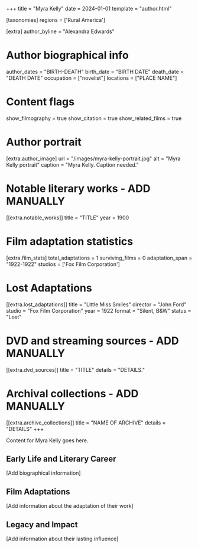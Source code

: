 +++
title = "Myra Kelly"
date = 2024-01-01
template = "author.html"

[taxonomies]
regions = ['Rural America']

[extra]
author_byline = "Alexandra Edwards"

# Author biographical info
author_dates = "BIRTH-DEATH"
birth_date = "BIRTH DATE"
death_date = "DEATH DATE"
occupation = ["novelist"]
locations = ["PLACE NAME"]

# Content flags
show_filmography = true
show_citation = true
show_related_films = true

# Author portrait
[extra.author_image]
url = "/images/myra-kelly-portrait.jpg"
alt = "Myra Kelly portrait"
caption = "Myra Kelly. Caption needed."

# Notable literary works - ADD MANUALLY
[[extra.notable_works]]
title = "TITLE"
year = 1900

# Film adaptation statistics
[extra.film_stats]
total_adaptations = 1
surviving_films = 0
adaptation_span = "1922-1922"
studios = ['Fox Film Corporation']
# Lost Adaptations
[[extra.lost_adaptations]]
title = "Little Miss Smiles"
director = "John Ford"
studio = "Fox Film Corporation"
year = 1922
format = "Silent, B&W"
status = "Lost"


# DVD and streaming sources - ADD MANUALLY
[[extra.dvd_sources]]
title = "TITLE"
details = "DETAILS."

# Archival collections - ADD MANUALLY
[[extra.archive_collections]]
title = "NAME OF ARCHIVE"
details = "DETAILS"
+++

Content for Myra Kelly goes here. 

## Early Life and Literary Career

[Add biographical information]

## Film Adaptations

[Add information about the adaptation of their work]

## Legacy and Impact

[Add information about their lasting influence]
